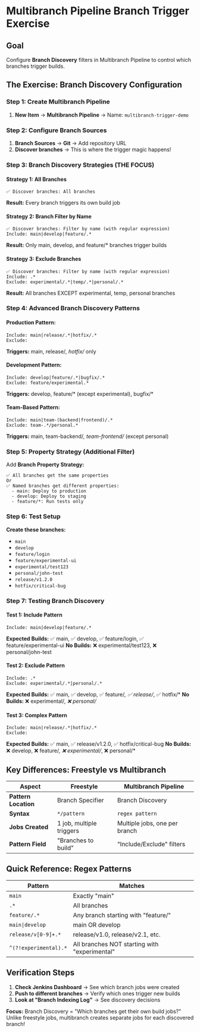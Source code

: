 # Multibranch Pipeline Branch Trigger Exercise

## Goal
Configure **Branch Discovery** filters in Multibranch Pipeline to control which branches trigger builds.

## The Exercise: Branch Discovery Configuration

### Step 1: Create Multibranch Pipeline
1. **New Item** → **Multibranch Pipeline** → Name: `multibranch-trigger-demo`

### Step 2: Configure Branch Sources
1. **Branch Sources** → **Git** → Add repository URL
2. **Discover branches** → This is where the trigger magic happens!

### Step 3: Branch Discovery Strategies (THE FOCUS)

#### Strategy 1: All Branches
```
✅ Discover branches: All branches
```
**Result:** Every branch triggers its own build job

#### Strategy 2: Branch Filter by Name
```
✅ Discover branches: Filter by name (with regular expression)
Include: main|develop|feature/.*
```
**Result:** Only main, develop, and feature/* branches trigger builds

#### Strategy 3: Exclude Branches
```
✅ Discover branches: Filter by name (with regular expression)  
Include: .*
Exclude: experimental/.*|temp/.*|personal/.*
```
**Result:** All branches EXCEPT experimental, temp, personal branches

### Step 4: Advanced Branch Discovery Patterns

#### Production Pattern:
```
Include: main|release/.*|hotfix/.*
Exclude: 
```
**Triggers:** main, release/*, hotfix/* only

#### Development Pattern:
```
Include: develop|feature/.*|bugfix/.*
Exclude: feature/experimental.*
```
**Triggers:** develop, feature/* (except experimental), bugfix/*

#### Team-Based Pattern:
```
Include: main|team-(backend|frontend)/.*
Exclude: team-.*/personal.*
```
**Triggers:** main, team-backend/*, team-frontend/* (except personal)

### Step 5: Property Strategy (Additional Filter)

Add **Branch Property Strategy:**
```
✅ All branches get the same properties
Or
✅ Named branches get different properties:
  - main: Deploy to production
  - develop: Deploy to staging  
  - feature/*: Run tests only
```

### Step 6: Test Setup

**Create these branches:**
- `main`
- `develop`
- `feature/login`
- `feature/experimental-ui`
- `experimental/test123`
- `personal/john-test`
- `release/v1.2.0`
- `hotfix/critical-bug`

### Step 7: Testing Branch Discovery

#### Test 1: Include Pattern
```
Include: main|develop|feature/.*
```
**Expected Builds:** ✅ main, ✅ develop, ✅ feature/login, ✅ feature/experimental-ui
**No Builds:** ❌ experimental/test123, ❌ personal/john-test

#### Test 2: Exclude Pattern  
```
Include: .*
Exclude: experimental/.*|personal/.*
```
**Expected Builds:** ✅ main, ✅ develop, ✅ feature/*, ✅ release/*, ✅ hotfix/*
**No Builds:** ❌ experimental/*, ❌ personal/*

#### Test 3: Complex Pattern
```
Include: main|release/.*|hotfix/.*
Exclude: 
```
**Expected Builds:** ✅ main, ✅ release/v1.2.0, ✅ hotfix/critical-bug
**No Builds:** ❌ develop, ❌ feature/*, ❌ experimental/*, ❌ personal/*

## Key Differences: Freestyle vs Multibranch

| Aspect | Freestyle | Multibranch Pipeline |
|--------|-----------|---------------------|
| **Pattern Location** | Branch Specifier | Branch Discovery |
| **Syntax** | `*/pattern` | `regex pattern` |
| **Jobs Created** | 1 job, multiple triggers | Multiple jobs, one per branch |
| **Pattern Field** | "Branches to build" | "Include/Exclude" filters |

## Quick Reference: Regex Patterns

| Pattern | Matches |
|---------|---------|
| `main` | Exactly "main" |
| `.*` | All branches |
| `feature/.*` | Any branch starting with "feature/" |
| `main\|develop` | main OR develop |
| `release/v[0-9]+.*` | release/v1.0, release/v2.1, etc. |
| `^(?!experimental).*` | All branches NOT starting with "experimental" |

## Verification Steps

1. **Check Jenkins Dashboard** → See which branch jobs were created
2. **Push to different branches** → Verify which ones trigger new builds
3. **Look at "Branch Indexing Log"** → See discovery decisions

**Focus:** Branch Discovery = "Which branches get their own build jobs?"
Unlike freestyle jobs, multibranch creates separate jobs for each discovered branch!